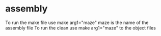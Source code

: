 # assembly

To run the make file use make arg1="maze" maze is the name of the assembly file
To run the clean use make arg1="maze" to the object files
